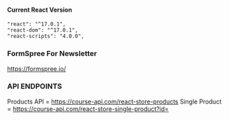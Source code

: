 #### Current React Version

```
"react": "^17.0.1",
"react-dom": "^17.0.1",
"react-scripts": "4.0.0",
```

### FormSpree For Newsletter

https://formspree.io/

### API ENDPOINTS

Products API = https://course-api.com/react-store-products
Single Product = https://course-api.com/react-store-single-product?id=
